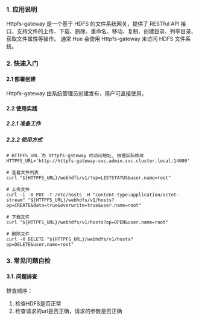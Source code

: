 ### 1. 应用说明

Httpfs-gateway 是一个基于 HDFS 的文件系统网关，提供了 RESTful API 接口，支持文件的上传、下载、删除、重命名、移动、复制、创建目录、列举目录、获取文件属性等操作。
通常 Hue 会使用 Httpfs-gateway 来访问 HDFS 文件系统。

### 2. 快速入门

#### 2.1 部署创建

Httpfs-gateway 由系统管理员创建发布，用户可直接使用。

#### 2.2 使用实践

##### 2.2.1 准备工作

##### 2.2.2 使用方式

```shell
# HTTPFS_URL 为 httpfs-gateway 的访问地址, 根据实际修改
HTTPFS_URL='http://httpfs-gateway-svc.admin.svc.cluster.local:14000'

# 查看文件列表
curl "${HTTPFS_URL}/webhdfs/v1/?op=LISTSTATUS&user.name=root"

# 上传文件
curl -i -X PUT -T /etc/hosts -H "content-type:application/octet-stream" "${HTTPFS_URL}/webhdfs/v1/hosts?op=CREATE&data=true&overwrite=true&user.name=root"

# 下载文件
curl "${HTTPFS_URL}/webhdfs/v1/hosts?op=OPEN&user.name=root"

# 删除文件
curl -X DELETE "${HTTPFS_URL}/webhdfs/v1/hosts?op=DELETE&user.name=root"
```

### 3. 常见问题自检

#### 3.1. 问题排查

排查顺序：

1. 检查HDFS是否正常
2. 检查请求的url是否正确，请求的参数是否正确



